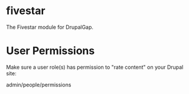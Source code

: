 fivestar
========

The Fivestar module for DrupalGap.

User Permissions
================

Make sure a user role(s) has permission to "rate content" on your Drupal site:

admin/people/permissions

